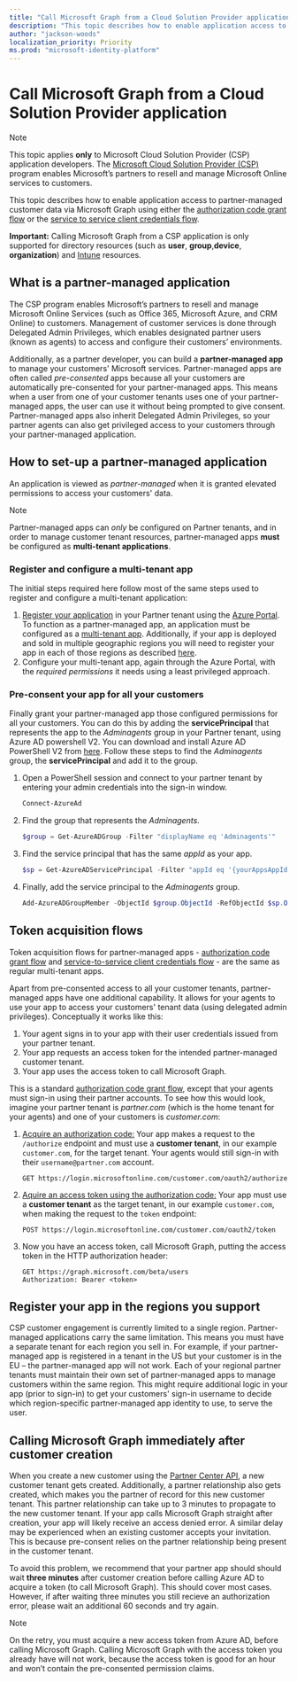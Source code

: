 ```yaml
---
title: "Call Microsoft Graph from a Cloud Solution Provider application"
description: "This topic describes how to enable application access to partner-managed customer data via Microsoft Graph using either the authorization code grant flow or the service to service client credentials flow."
author: "jackson-woods"
localization_priority: Priority
ms.prod: "microsoft-identity-platform"
---
```


# Call Microsoft Graph from a Cloud Solution Provider application

> [!NOTE]
> This topic applies **only** to Microsoft Cloud Solution Provider (CSP) application developers. The [Microsoft Cloud Solution Provider (CSP)](https://partner.microsoft.com/en-US/cloud-solution-provider) program enables Microsoft’s partners to resell and manage Microsoft Online services to customers.

This topic describes how to enable application access to partner-managed customer data via Microsoft Graph using either the [authorization code grant flow](https://docs.microsoft.com/en-us/azure/active-directory/develop/active-directory-protocols-oauth-code) or the [service to service client credentials flow](https://docs.microsoft.com/en-us/azure/active-directory/develop/active-directory-protocols-oauth-service-to-service).

**Important:** Calling Microsoft Graph from a CSP application is only supported for directory resources (such as **user**, **group**,**device**, **organization**) and [Intune](/graph/api/resources/intune-graph-overview?view=graph-rest-beta) resources.

## What is a partner-managed application

The CSP program enables Microsoft’s partners to resell and manage Microsoft Online Services (such as Office 365, Microsoft Azure, and CRM Online) to customers. Management of customer services is done through Delegated Admin Privileges, which enables designated partner users (known as agents) to access and configure their customers’ environments.

Additionally, as a partner developer, you can build a **partner-managed app** to manage your customers' Microsoft services. Partner-managed apps are often called *pre-consented* apps because all your customers are automatically pre-consented for your partner-managed apps. This means when a user from one of your customer tenants uses one of your partner-managed apps, the user can use it without being prompted to give consent. Partner-managed apps also inherit Delegated Admin Privileges, so your partner agents can also get privileged access to your customers through your partner-managed application.

## How to set-up a partner-managed application

An application is viewed as *partner-managed* when it is granted elevated permissions to access your customers' data.

> [!NOTE]
> Partner-managed apps can *only* be configured on Partner tenants, and in order to manage customer tenant resources, partner-managed apps **must** be configured as **multi-tenant applications**.

### Register and configure a multi-tenant app

The initial steps required here follow most of the same steps used to register and configure a multi-tenant application:

1. [Register your application](https://docs.microsoft.com/en-us/azure/active-directory/active-directory-app-registration) in your Partner tenant using the [Azure Portal](https://portal.azure.com). To function as a partner-managed app, an application must be configured as a [multi-tenant app](https://docs.microsoft.com/en-us/azure/active-directory/develop/active-directory-devhowto-multi-tenant-overview#update-registration-to-be-multi-tenant). Additionally, if your app is deployed and sold in multiple geographic regions you will need to register your app in each of those regions as described <a href="#region">here</a>.
2. Configure your multi-tenant app, again through the Azure Portal, with the *required permissions* it needs using a least privileged approach.

### Pre-consent your app for all your customers

Finally grant your partner-managed app those configured permissions for all your customers. You can do this by adding the **servicePrincipal** that represents the app to the *Adminagents* group in your Partner tenant, using Azure AD powershell V2. You can download and install Azure AD PowerShell V2 from [here](https://www.powershellgallery.com/packages/AzureAD).  Follow these steps to find the *Adminagents* group, the **servicePrincipal** and add it to the group.

1. Open a PowerShell session and connect to your partner tenant by entering your admin credentials into the sign-in window.

    ```PowerShell
    Connect-AzureAd
    ```

2. Find the group that represents the *Adminagents*.

    ```PowerShell
    $group = Get-AzureADGroup -Filter "displayName eq 'Adminagents'"
    ```

3. Find the service principal that has the same *appId* as your app.

    ```PowerShell
    $sp = Get-AzureADServicePrincipal -Filter "appId eq '{yourAppsAppId}'"
    ```

4. Finally, add the service principal to the *Adminagents* group.

    ```PowerShell
    Add-AzureADGroupMember -ObjectId $group.ObjectId -RefObjectId $sp.ObjectId
    ```

## Token acquisition flows

Token acquisition flows for partner-managed apps - [authorization code grant flow](https://docs.microsoft.com/en-us/azure/active-directory/develop/active-directory-protocols-oauth-code) and [service-to-service client credentials flow](https://docs.microsoft.com/en-us/azure/active-directory/develop/active-directory-protocols-oauth-service-to-service) - are the same as regular multi-tenant apps.

Apart from pre-consented access to all your customer tenants, partner-managed apps have one additional capability. It allows for your agents to use your app to access your customers' tenant data (using delegated admin privileges). Conceptually it works like this:

1. Your agent signs in to your app with their user credentials issued from your partner tenant.
2. Your app requests an access token for the intended partner-managed customer tenant.
3. Your app uses the access token to call Microsoft Graph.

This is a standard [authorization code grant flow](https://docs.microsoft.com/en-us/azure/active-directory/develop/active-directory-protocols-oauth-code), except that your agents must sign-in using their partner accounts. To see how this would look, imagine your partner tenant is *partner.com* (which is the home tenant for your agents) and one of your customers is *customer.com*:

1. [Acquire an authorization code:](https://docs.microsoft.com/en-us/azure/active-directory/develop/active-directory-protocols-oauth-code#request-an-authorization-code) Your app makes a request to the ```/authorize``` endpoint and must use a **customer tenant**, in our example ```customer.com```, for the target tenant. Your agents would still sign-in with their ```username@partner.com``` account.

    ```http
    GET https://login.microsoftonline.com/customer.com/oauth2/authorize
    ```

2. [Aquire an access token using the authorization code:](https://docs.microsoft.com/en-us/azure/active-directory/develop/active-directory-protocols-oauth-code#use-the-authorization-code-to-request-an-access-token) Your app must use a **customer tenant** as the target tenant, in our example ```customer.com```, when making the request to the ```token``` endpoint:

    ```http
    POST https://login.microsoftonline.com/customer.com/oauth2/token
    ```

3. Now you have an access token, call Microsoft Graph, putting the access token in the HTTP authorization header:

    ```http
    GET https://graph.microsoft.com/beta/users
    Authorization: Bearer <token>
    ```

## Register your app in the regions you support
<a name="region"></a>

CSP customer engagement is currently limited to a single region. Partner-managed applications carry the same limitation. This means you must have a separate tenant for each region you sell in. For example, if your partner-managed app is registered in a tenant in the US but your customer is in the EU – the partner-managed app will not work.  Each of your regional partner tenants must maintain their own set of partner-managed apps to manage customers within the same region. This might require additional logic in your app (prior to sign-in) to get your customers' sign-in username to decide which region-specific partner-managed app identity to use, to serve the user.

## Calling Microsoft Graph immediately after customer creation

When you create a new customer using the [Partner Center API](https://partnercenter.microsoft.com/en-us/partner/developer), a new customer tenant gets created. Additionally, a partner relationship also gets created, which makes you the partner of record for this new customer tenant. This partner relationship can take up to 3 minutes to propagate to the new customer tenant. If your app calls Microsoft Graph straight after creation, your app will likely receive an access denied error. A similar delay may be experienced when an existing customer accepts your invitation. This is because pre-consent relies on the partner relationship being present in the customer tenant.

To avoid this problem, we recommend that your partner app should should wait **three minutes** after customer creation before calling Azure AD to acquire a token (to call Microsoft Graph). This should cover most cases.
However, if after waiting three minutes you still recieve an authorization error, please wait an additional 60 seconds and try again.

> [!NOTE]
> On the retry, you must acquire a new access token from Azure AD, before calling Microsoft Graph.  Calling Microsoft Graph with the access token you already have will not work, because the access token is good for an hour and won’t contain the pre-consented permission claims.

<!--
{
  "type": "#page.annotation",
  "suppressions": [
    "Error: /concepts/auth-cloudsolutionprovider.md:\r\n      Exception processing links.\r\n    System.ArgumentException: Link Definition was null. Link text: !NOTE\r\n      at ApiDoctor.Validation.DocFile.get_LinkDestinations()\r\n      at ApiDoctor.Validation.DocSet.ValidateLinks(Boolean includeWarnings, String[] relativePathForFiles, IssueLogger issues, Boolean requireFilenameCaseMatch, Boolean printOrphanedFiles)"
  ]
}
-->
